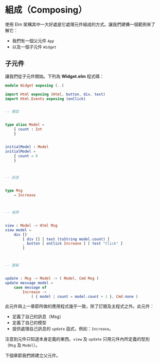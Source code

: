 # 組成（Composing）

使用 Elm 架構其中一大好處是它處理元件組成的方式。讓我們建構一個範例來了解它：

- 我們有一個父元件 `App`
- 以及一個子元件 `Widget`

## 子元件

讓我們從子元件開始。下列為 __Widget.elm__ 程式碼：

```elm
module Widget exposing (..)

import Html exposing (Html, button, div, text)
import Html.Events exposing (onClick)


-- 模型


type alias Model =
    { count : Int
    }


initialModel : Model
initialModel =
    { count = 0
    }



-- 訊息


type Msg
    = Increase



-- 視界


view : Model -> Html Msg
view model =
    div []
        [ div [] [ text (toString model.count) ]
        , button [ onClick Increase ] [ text "Click" ]
        ]



-- 更新


update : Msg -> Model -> ( Model, Cmd Msg )
update message model =
    case message of
        Increase ->
            ( { model | count = model.count + 1 }, Cmd.none )
```

此元件與上一章節所做的應用程式幾乎一致，除了訂閱及主程式之外。此元件：

- 定義了自己的訊息（Msg）
- 定義了自己的模型
- 提供處理自己訊息的 `update` 函式，例如：`Increase`。

注意到元件只知道本身定義的東西。`view` 及 `update` 只用元件內所定義的型別（`Msg` 及 `Model`）。

下個章節我們將建立父元件。
